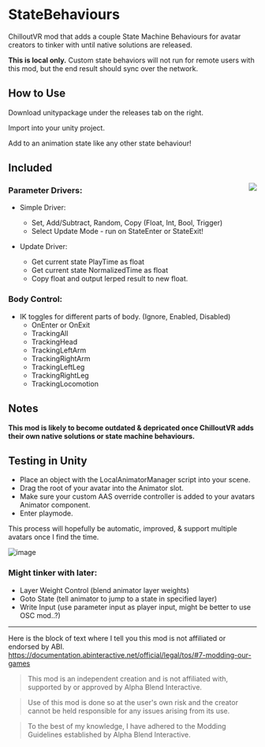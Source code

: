 # StateBehaviours
ChilloutVR mod that adds a couple State Machine Behaviours for avatar creators to tinker with until native solutions are released.

**This is local only.**
Custom state behaviors will not run for remote users with this mod, but the end result should sync over the network.

## How to Use

Download unitypackage under the releases tab on the right. 

Import into your unity project.

Add to an animation state like any other state behaviour!

## Included

<img align="right" src="https://user-images.githubusercontent.com/37721153/201439798-a1303151-7899-48b3-941a-f4e56e1f1fc4.png">

### Parameter Drivers:

* Simple Driver:
  * Set, Add/Subtract, Random, Copy (Float, Int, Bool, Trigger)
  * Select Update Mode - run on StateEnter or StateExit!

* Update Driver:
  * Get current state PlayTime as float
  * Get current state NormalizedTime as float
  * Copy float and output lerped result to new float.


### Body Control:
* IK toggles for different parts of body. (Ignore, Enabled, Disabled)
  * OnEnter or OnExit
  * TrackingAll
  * TrackingHead
  * TrackingLeftArm
  * TrackingRightArm
  * TrackingLeftLeg
  * TrackingRightLeg
  * TrackingLocomotion

## Notes

**This mod is likely to become outdated & depricated once ChilloutVR adds their own native solutions or state machine behaviours.**

## Testing in Unity
* Place an object with the LocalAnimatorManager script into your scene.
* Drag the root of your avatar into the Animator slot.
* Make sure your custom AAS override controller is added to your avatars Animator component.
* Enter playmode.

This process will hopefully be automatic, improved, & support multiple avatars once I find the time.

![image](https://user-images.githubusercontent.com/37721153/201440867-ca3b6a44-f8bd-467c-8039-2437313d3410.png)


### Might tinker with later:
* Layer Weight Control (blend animator layer weights)
* Goto State (tell animator to jump to a state in specified layer)
* Write Input (use parameter input as player input, might be better to use OSC mod..?)

---

Here is the block of text where I tell you this mod is not affiliated or endorsed by ABI. 
https://documentation.abinteractive.net/official/legal/tos/#7-modding-our-games

> This mod is an independent creation and is not affiliated with, supported by or approved by Alpha Blend Interactive. 

> Use of this mod is done so at the user's own risk and the creator cannot be held responsible for any issues arising from its use.

> To the best of my knowledge, I have adhered to the Modding Guidelines established by Alpha Blend Interactive.

